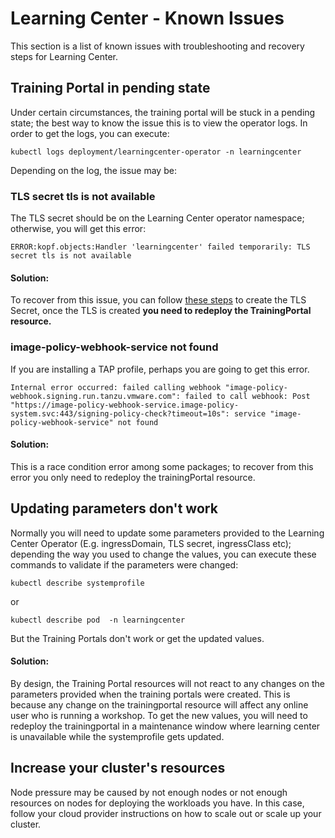 # Learning Center - Known Issues

This section is a list of known issues with troubleshooting and recovery steps
for Learning Center.

## Training Portal in pending state

Under certain circumstances, the training portal will be stuck in a pending state; the best way to know the issue
this is to view the operator logs. In order to get the logs, you can execute:

```
kubectl logs deployment/learningcenter-operator -n learningcenter
```

Depending on the log, the issue may be:

### TLS secret tls is not available

The TLS secret should be on the Learning Center operator namespace; otherwise, you will get this error:

```
ERROR:kopf.objects:Handler 'learningcenter' failed temporarily: TLS secret tls is not available
```

#### Solution:
To recover from this issue, you can follow [these steps](../getting-started/learningcenter-operator.md#enforcing-secure-connections)
to create the TLS Secret, once the TLS is created **you need to redeploy the TrainingPortal resource.**

### image-policy-webhook-service not found

If you are installing a TAP profile, perhaps you are going to get this error.

```
Internal error occurred: failed calling webhook "image-policy-webhook.signing.run.tanzu.vmware.com": failed to call webhook: Post "https://image-policy-webhook-service.image-policy-system.svc:443/signing-policy-check?timeout=10s": service "image-policy-webhook-service" not found
```

#### Solution:
This is a race condition error among some packages; to recover from this error you only need to redeploy the trainingPortal resource.

## Updating parameters don't work

Normally you will need to update some parameters provided to the Learning Center Operator (E.g. ingressDomain, TLS secret, ingressClass etc);
depending the way you used to change the values, you can execute these commands to validate if the parameters were changed:

```
kubectl describe systemprofile
```
or
```
kubectl describe pod  -n learningcenter
```

But the Training Portals don't work or get the updated values.

#### Solution:
By design, the Training Portal resources will not react to any changes on the parameters provided when the training portals were created.
This is because any change on the trainingportal resource will affect any online user who is running a workshop.
To get the new values, you will need to redeploy the trainingportal in a maintenance window where learning center is unavailable while the systemprofile gets updated.

## Increase your cluster's resources

Node pressure may be caused by not enough nodes or not enough resources on nodes
for deploying the workloads you have. In this case, follow your cloud provider
instructions on how to scale out or scale up your cluster.
